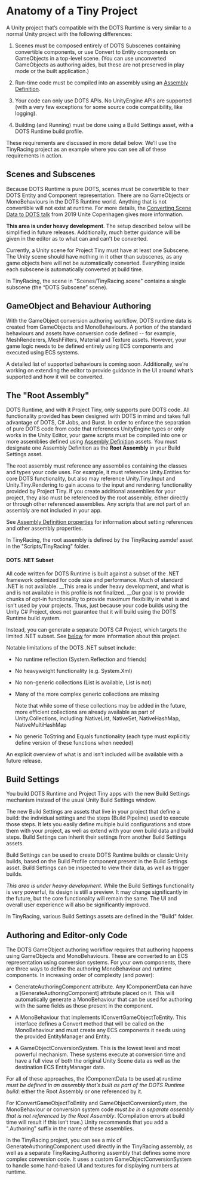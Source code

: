# Anatomy of a Tiny Project

A Unity project that’s compatible with the DOTS Runtime is very similar to a normal Unity project with the following differences:

1. Scenes must be composed entirely of DOTS Subscenes containing convertible components, or use Convert to Entity components on GameObjects in a top-level scene. (You can use unconverted GameObjects as authoring aides, but these are not preserved in play mode or the built application.)

2. Run-time code must be compiled into an assembly using an [Assembly Definition](https://docs.unity3d.com/Manual/ScriptCompilationAssemblyDefinitionFiles.html). 

3. Your code can only use DOTS APIs. No UnityEngine APIs are supported (with a very few exceptions for some source code compatibility, like logging).

4. Building (and Running) must be done using a Build Settings asset, with a DOTS Runtime build profile.

These requirements are discussed in more detail below. We’ll use the TinyRacing project as an example where you can see all of these requirements in action.

## Scenes and Subscenes

Because DOTS Runtime is pure DOTS, scenes must be convertible to their DOTS Entity and Component representation. There are no GameObjects or MonoBehaviours in the DOTS Runtime world. Anything that is not convertible will not exist at runtime. For more details, the [Converting Scene Data to DOTS talk](https://www.youtube.com/watch?v=TdlhTrq1oYk) from 2019 Unite Copenhagen gives more information.

__This area is under heavy development__. The setup described below will be simplified in future releases. Additionally, much better guidance will be given in the editor as to what can and can’t be converted.

Currently, a Unity scene for Project Tiny must have at least one Subscene. The Unity scene should have nothing in it other than subscenes, as any game objects here will not be automatically converted. Everything inside each subscene is automatically converted at build time. 

In TinyRacing, the scene in "Scenes/TinyRacing.scene" contains a single subscene (the “DOTS Subscene” scene).

## GameObject and Behaviour Authoring

With the GameObject conversion authoring workflow, DOTS runtime data is created from GameObjects and MonoBehaviours.  A portion of the standard behaviours and assets have conversion code defined -- for example, MeshRenderers, MeshFilters, Material and Texture assets.  However, your game logic needs to be defined entirely using ECS components and executed using ECS systems.

A detailed list of supported behaviours is coming soon.  Additionally, we’re working on extending the editor to provide guidance in the UI around what’s supported and how it will be converted.

## The "Root Assembly"

DOTS Runtime, and with it Project Tiny, only supports pure DOTS code. All functionality provided has been designed with DOTS in mind and takes full advantage of DOTS, C# Jobs, and Burst. In order to enforce the separation of pure DOTS code from code that references UnityEngine types or only works in the Unity Editor, your game scripts must be compiled into one or more assemblies defined using [Assembly Definition](https://docs.unity3d.com/Manual/ScriptCompilationAssemblyDefinitionFiles.html) assets. You must designate one Assembly Definition as the __Root Assembly__ in your Build Settings asset. 

The root assembly must reference any assemblies containing the classes and types your code uses. For example, it must reference Unity.Entities for core DOTS functionality, but also may reference Unity.Tiny.Input and Unity.Tiny.Rendering to gain access to the input and rendering functionality provided by Project Tiny. If you create additional assemblies for your project, they also must be referenced by the root assembly, either directly or through other referenced assemblies. Any scripts that are not part of an assembly are not included in your app.

See [Assembly Definition properties](https://docs.unity3d.com/Manual/class-AssemblyDefinitionImporter.html) for information about setting references and other assembly properties.

In TinyRacing, the root assembly is defined by the TinyRacing.asmdef asset in the "Scripts/TinyRacing" folder.

#### DOTS .NET Subset

All code written for DOTS Runtime is built against a subset of the .NET framework optimized for code size and performance. Much of standard .NET is not available. __This area is under heavy development, and what is and is not available in this profile is not finalized. __Our goal is to provide chunks of opt-in functionality to provide maximum flexibility in what is and isn’t used by your projects. Thus, just because your code builds using the Unity C# Project, does not guarantee that it will build using the DOTS Runtime build system.

Instead, you can generate a separate DOTS C# Project, which targets the limited .NET subset. See [below](#heading=h.flt05qfyo528) for more information about this project.

Notable limitations of the DOTS .NET subset include:

* No runtime reflection (System.Reflection and friends)
* No heavyweight functionality (e.g. System.Xml)
* No non-generic collections (List<T> is available, List is not)
* Many of the more complex generic collections are missing

    Note that while some of these collections may be added in the future, more efficient collections are already available as part of Unity.Collections, including: NativeList, NativeSet, NativeHashMap, NativeMultiHashMap

* No generic ToString and Equals functionality (each type must explicitly define version of these functions when needed)

An explicit overview of what is and isn’t included will be available with a future release.

## Build Settings

You build DOTS Runtime and Project Tiny apps with the new Build Settings mechanism instead of the usual Unity Build Settings window. 

The new Build Settings are assets that live in your project that define a build: the individual settings and the steps (Build Pipeline) used to execute those steps. It lets you easily define multiple build configurations and store them with your project, as well as extend with your own build data and build steps. Build Settings can inherit their settings from another Build Settings assets.

Build Settings can be used to create DOTS Runtime builds or classic Unity builds, based on the Build Profile component present in the Build Settings asset. Build Settings can be inspected to view their data, as well as trigger builds.

_This area is under heavy development._ While the Build Settings functionality is very powerful, its design is still a preview. It may change significantly in the future, but the core functionality will remain the same. The UI and overall user experience will also be significantly improved.

In TinyRacing, various Build Settings assets are defined in the "Build" folder. 

## Authoring and Editor-only Code

The DOTS GameObject authoring workflow requires that authoring happens using GameObjects and MonoBehaviours. These are converted to an ECS representation using conversion systems. For your own components, there are three ways to define the authoring MonoBehaviour and runtime components. In increasing order of complexity (and power):

* GenerateAuthoringComponent attribute. Any IComponentData can have a [GenerateAuthoringComponent] attribute placed on it. This will automatically generate a MonoBehaviour that can be used for authoring with the same fields as those present in the component.

* A MonoBehaviour that implements IConvertGameObjectToEntity. This interface defines a Convert method that will be called on the MonoBehaviour and must create any ECS components it needs using the provided EntityManager and Entity.

* A GameObjectConversionSystem. This is the lowest level and most powerful mechanism. These systems execute at conversion time and have a full view of both the original Unity Scene data as well as the destination ECS EntityManager data.

For all of these approaches, the IComponentData to be used at runtime *must be defined in an assembly that’s built as part of the DOTS Runtime build*: either the Root Assembly or one referenced by it.

For IConvertGameObjectToEntity and GameObjectConversionSystem, the MonoBehaviour or conversion system code *must be in a separate assembly that is not referenced by the Root Assembly*. (Compilation errors at build time will result if this isn’t true.)  Unity recommends that you add a ".Authoring" suffix in the name of these assemblies.

In the TinyRacing project, you can see a mix of GenerateAuthoringComponent used directly in the TinyRacing assembly, as well as a separate TinyRacing.Authoring assembly that defines some more complex conversion code.  It uses a custom GameObjectConversionSystem to handle some hand-baked UI and textures for displaying numbers at runtime.

